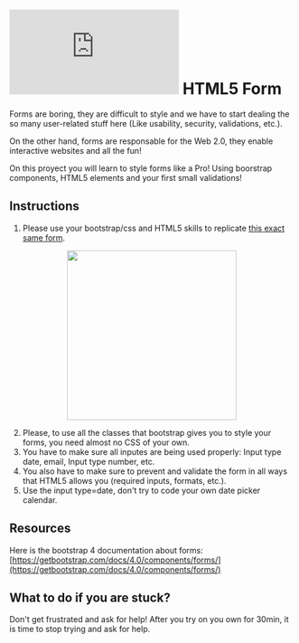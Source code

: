 # ![alt text](https://assets.breatheco.de/apis/img/images.php?blob&random&cat=icon&tags=breathecode,32)  HTML5 Form

Forms are boring, they are difficult to style and we have to start dealing the so many user-related stuff here (Like usability, security, validations, etc.).

On the other hand, forms are responsable for the Web 2.0, they enable interactive websites and all the fun!

On this proyect you will learn to style forms like a Pro! Using boorstrap components, HTML5 elements and your first small validations!

## Instructions

1. Please use your bootstrap/css and HTML5 skills to replicate [this exact same form](https://github.com/breatheco-de/html5-form/blob/master/preview.png?raw=true).

<p align="center"><img src="https://github.com/breatheco-de/html5-form/blob/master/preview.png?raw=true" height="300" /></p>

2. Please, to use all the classes that bootstrap gives you to style your forms, you need almost no CSS of your own.
3. You have to make sure all inputes are being used properly: Input type date, email, Input type number, etc.
4. You also have to make sure to prevent and validate the form in all ways that HTML5 allows you (required inputs, formats, etc.).
5. Use the input type=date, don't try to code your own date picker calendar.

## Resources

Here is the bootstrap 4 documentation about forms: [https://getbootstrap.com/docs/4.0/components/forms/](https://getbootstrap.com/docs/4.0/components/forms/)

## What to do if you are stuck?

Don't get frustrated and ask for help! After you try on you own for 30min, it is time to stop trying and ask for help.
